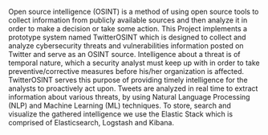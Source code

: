 Open source intelligence (OSINT) is a method of using open source tools to collect information from publicly available sources and then analyze it in order to make a decision or take some action.  This Project implements a prototype system named TwitterOSINT which is designed to collect and analyze cybersecurity threats and vulnerabilities information posted on Twitter and serve as an OSINT source. Intelligence about a threat is of temporal nature, which a security analyst must keep up with in order to take preventive/corrective measures before his/her organization is affected. TwitterOSINT serves this purpose of providing timely intelligence for the analysts to proactively act upon. Tweets are analyzed in real time to extract information about various threats, by using Natural Language Processing (NLP) and Machine Learning (ML) techniques. To store, search and visualize the gathered intelligence we use the Elastic Stack which is comprised of Elasticsearch, Logstash and Kibana. 

